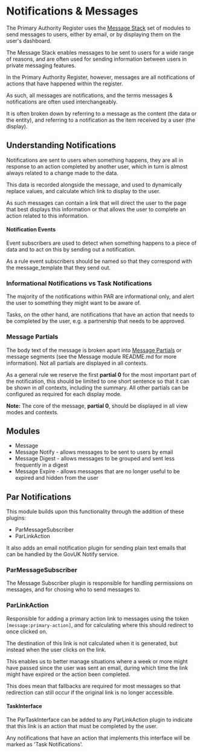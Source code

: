 # Notifications & Messages
The Primary Authority Register uses the [Message Stack](https://www.drupal.org/node/2180145) set of modules to send messages to users, either by email, or by displaying them on the user's dashboard.

The Message Stack enables messages to be sent to users for a wide range of reasons, and are often used for sending information between users in private messaging features.

In the Primary Authority Register, however, messages are all notifications of actions that have happened within the register.

As such, all messages are notifications, and the terms messages & notifications are often used interchangeably.

It is often broken down by referring to a message as the content (the data or the entity), and referring to a notification as the item received by a user (the display).

## Understanding Notifications
Notifications are sent to users when something happens, they are all in response to an action completed by another user, which in turn is almost always related to a change made to the data.

This data is recorded alongside the message, and used to dynamically replace values, and calculate which link to display to the user.

As such messages can contain a link that will direct the user to the page that best displays this information or that allows the user to complete an action related to this information.

#### Notification Events
Event subscribers are used to detect when something happens to a piece of data and to act on this by sending out a notification.

As a rule event subscribers should be named so that they correspond with the message_template that they send out.

### Informational Notifications vs Task Notifications
The majority of the notifications within PAR are informational only, and alert the user to something they might want to be aware of.

Tasks, on the other hand, are notifications that have an action that needs to be completed by the user, e.g. a partnership that needs to be approved.

### Message Partials
The body text of the message is broken apart into [Message Partials](https://git.drupalcode.org/project/message/-/blob/8.x-1.x/README.md#partials) or message segments (see the Message module README.md for more information). Not all partials are displayed in all contexts.

As a general rule we reserve the first **partial 0** for the most important part of the notification, this should be limited to one short sentence so that it can be shown in _all_ contexts, including the summary. All other partials can be configured as required for each display mode.

**Note:** The core of the message, **partial 0**, should be displayed in all view modes and contexts.

## Modules
* Message
* Message Notify - allows messages to be sent to users by email
* Message Digest - allows messages to be grouped and sent less frequently in a digest
* Message Expire - allows messages that are no longer useful to be expired and hidden from the user

## Par Notifications
This module builds upon this functionality through the addition of these plugins:
* ParMessageSubscriber
* ParLinkAction

It also adds an email notification plugin for sending plain text emails that can be handled by the GovUK Notify service.

### ParMessageSubscriber
The Message Subscriber plugin is responsible for handling permissions on messages, and for chosing who to send messages to.

### ParLinkAction
Responsible for adding a primary action link to messages using the token `[message:primary-action]`, and for calculating where this should redirect to once clicked on.

The destination of this link is not calculated when it is generated, but instead when the user clicks on the link.

This enables us to better manage situations where a week or more might have passed since the user was sent an email, during which time the link might have expired or the action been completed.

This does mean that fallbacks are required for most messages so that redirection can still occur if the original link is no longer accessible.

#### TaskInterface
The ParTaskInterface can be added to any ParLinkAction plugin to indicate that this link is an action that must be completed by the user.

Any notifications that have an action that implements this interface will be marked as 'Task Notifications'.

